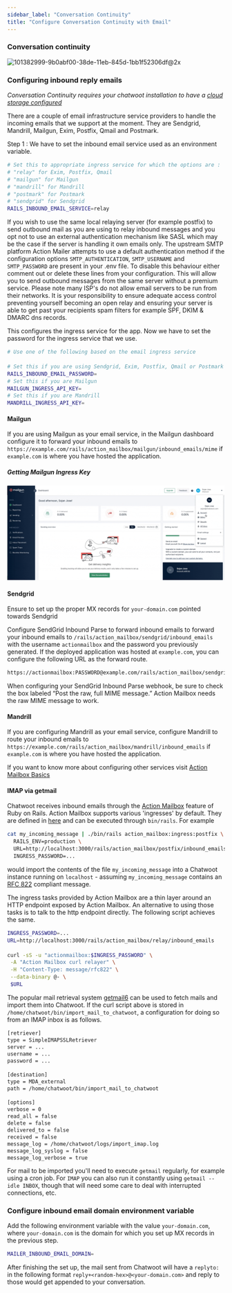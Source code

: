 ```yaml
---
sidebar_label: "Conversation Continuity"
title: "Configure Conversation Continuity with Email"
---
```


### Conversation continuity

![101382999-9b0abf00-38de-11eb-845d-1bb1f52306df@2x](https://user-images.githubusercontent.com/73185/109548415-a1ca5c00-7af2-11eb-9b1d-fd636cf5189c.png)

### Configuring inbound reply emails

*Conversation Continuity requires your chatwoot installation to have a [cloud storage configured](/docs/self-hosted/deployment/storage/supported-providers)*

There are a couple of email infrastructure service providers to handle the incoming emails that we support at the moment. They are
Sendgrid, Mandrill, Mailgun, Exim, Postfix, Qmail and Postmark.

Step 1 : We have to set the inbound email service used as an environment variable.

```bash
# Set this to appropriate ingress service for which the options are :
# "relay" for Exim, Postfix, Qmail
# "mailgun" for Mailgun
# "mandrill" for Mandrill
# "postmark" for Postmark
# "sendgrid" for Sendgrid
RAILS_INBOUND_EMAIL_SERVICE=relay
```
If you wish to use the same local relaying server (for example postfix) to send outbound mail as you are using to relay inbound messages and you opt not to use an external authentication mechanism like SASL which may be the case if the server is handling it own emails only. The upstream SMTP platform Action Mailer attempts to use a default authentication method if the configuration options `SMTP_AUTHENTICATION`, `SMTP_USERNAME` and `SMTP_PASSWORD` are present in your .env file. To disable this behaviour either comment out or delete these lines from your configuration. This will allow you to send outbound messages from the same server without a premium service. Please note many ISP's do not allow email servers to be run from their networks. It is your responsibility to ensure adequate access control preventing yourself becoming an open relay and ensuring your server is able to get past your recipients spam filters for example SPF, DKIM & DMARC dns records.

This configures the ingress service for the app. Now we have to set the password for the ingress service that we use.

```bash
# Use one of the following based on the email ingress service

# Set this if you are using Sendgrid, Exim, Postfix, Qmail or Postmark
RAILS_INBOUND_EMAIL_PASSWORD=
# Set this if you are Mailgun
MAILGUN_INGRESS_API_KEY=
# Set this if you are Mandrill
MANDRILL_INGRESS_API_KEY=
```

#### Mailgun
If you are using Mailgun as your email service, in the Mailgun dashboard configure it to forward your inbound emails to `https://example.com/rails/action_mailbox/mailgun/inbound_emails/mime` if `example.com` is where you have hosted the application.

##### Getting Mailgun Ingress Key
![mailgun-ingress-key](./images/mailgun-ingress-key.gif)

#### Sendgrid

Ensure to set up the proper MX records for `your-domain.com` pointed towards Sendgrid

Configure SendGrid Inbound Parse to forward inbound emails to forward your inbound emails to `/rails/action_mailbox/sendgrid/inbound_emails` with the username `actionmailbox` and the password you previously generated. If the deployed application was hosted at `example.com`, you can configure the following URL as the forward route.

```bash
https://actionmailbox:PASSWORD@example.com/rails/action_mailbox/sendgrid/inbound_emails
```

When configuring your SendGrid Inbound Parse webhook, be sure to check the box labeled “Post the raw, full MIME message.” Action Mailbox needs the raw MIME message to work.

#### Mandrill
If you are configuring Mandrill as your email service, configure Mandrill to route your inbound emails to `https://example.com/rails/action_mailbox/mandrill/inbound_emails` if `example.com` is where you have hosted the application.

If you want to know more about configuring other services visit [Action Mailbox Basics](https://edgeguides.rubyonrails.org/action_mailbox_basics.html#configuration)

#### IMAP via getmail
Chatwoot receives inbound emails through the [Action Mailbox](https://edgeguides.rubyonrails.org/action_mailbox_basics.html) feature of Ruby on Rails. Action Mailbox supports various 'ingresses' by default. They are defined in [here](https://github.com/rails/rails/blob/main/actionmailbox/lib/tasks/ingress.rake) and can be executed through `bin/rails`. For example
```bash
cat my_incoming_message | ./bin/rails action_mailbox:ingress:postfix \
  RAILS_ENV=production \
  URL=http://localhost:3000/rails/action_mailbox/postfix/inbound_emails \
  INGRESS_PASSWORD=...
```
would import the contents of the file `my_incoming_message` into a Chatwoot instance running on `localhost` - assuming `my_incoming_message` contains an [RFC 822](https://datatracker.ietf.org/doc/html/rfc822) compliant message.

The ingress tasks provided by Action Mailbox are a thin layer around an HTTP endpoint exposed by Action Mailbox. An alternative to using those tasks is to talk to the http endpoint directly. The following script achieves the same.
```bash
INGRESS_PASSWORD=...
URL=http://localhost:3000/rails/action_mailbox/relay/inbound_emails

curl -sS -u "actionmailbox:$INGRESS_PASSWORD" \
 -A "Action Mailbox curl relayer" \
 -H "Content-Type: message/rfc822" \
 --data-binary @- \
 $URL
```

The popular mail retrieval system [getmail6](https://github.com/getmail6/getmail6) can be used to fetch mails and import them into Chatwoot. If the curl script above is stored in `/home/chatwoot/bin/import_mail_to_chatwoot`, a configuration for doing so from an IMAP inbox is as follows.
```
[retriever]
type = SimpleIMAPSSLRetriever
server = ...
username = ...
password = ...

[destination]
type = MDA_external
path = /home/chatwoot/bin/import_mail_to_chatwoot

[options]
verbose = 0
read_all = false
delete = false
delivered_to = false
received = false
message_log = /home/chatwoot/logs/import_imap.log
message_log_syslog = false
message_log_verbose = true
```

For mail to be imported you'll need to execute `getmail` regularly, for example using a cron job. For `IMAP` you can also run it constantly using `getmail --idle INBOX`, though that will need some care to deal with interrupted connections, etc.

### Configure inbound email domain environment variable

Add the following environment variable with the value `your-domain.com`, where `your-domain.com` is the domain for which you set up MX records in the previous step.

```bash
MAILER_INBOUND_EMAIL_DOMAIN=
```


After finishing the set up, the mail sent from Chatwoot will have a `replyto:` in the following format `reply+<random-hex>@<your-domain.com>` and reply to those would get appended to your conversation.
